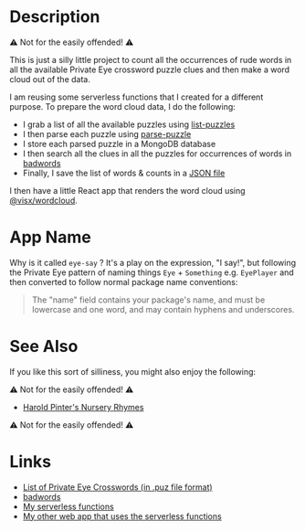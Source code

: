 # Description


:warning: Not for the easily offended! :warning:


This is just a silly little project to count all the occurrences of rude words in all the available Private Eye crossword
puzzle clues and then make a word cloud out of the data.

I am reusing some serverless functions that I created for a different purpose. To prepare the word cloud data, I do the following:

* I grab a list of all the available puzzles using [list-puzzles](https://github.com/taylorjg/print-puz-serverless#list-puzzles)
* I then parse each puzzle using [parse-puzzle](https://github.com/taylorjg/print-puz-serverless#parse-puzzle)
* I store each parsed puzzle in a MongoDB database
* I then search all the clues in all the puzzles for occurrences of words in [badwords](https://www.npmjs.com/package/badwords)
* Finally, I save the list of words & counts in a [JSON file](src/words.json)

I then have a little React app that renders the word cloud using [@visx/wordcloud](https://airbnb.io/visx/docs/wordcloud).

# App Name

Why is it called `eye-say` ? It's a play on the expression, "I say!", but following the Private Eye
pattern of naming things `Eye` + `Something` e.g. `EyePlayer` and then converted to follow normal package name conventions:

> The "name" field contains your package's name, and must be lowercase and one word, and may contain hyphens and underscores.

# See Also

If you like this sort of silliness, you might also enjoy the following:


:warning: Not for the easily offended! :warning:


* [Harold Pinter's Nursery Rhymes](https://www.private-eye.co.uk/eyeplayer/play/20)


:warning: Not for the easily offended! :warning:


# Links

* [List of Private Eye Crosswords (in .puz file format)](https://www.private-eye.co.uk/pictures/crossword/download/)
* [badwords](https://www.npmjs.com/package/badwords)
* [My serverless functions](https://github.com/taylorjg/print-puz-serverless#serverless-functions)
* [My other web app that uses the serverless functions](https://github.com/taylorjg/print-puz-react-vite)
